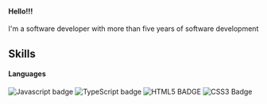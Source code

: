 #### Hello!!!

I'm a software developer with more than five years of software development

## Skills
#### Languages

![Javascript badge](https://img.shields.io/badge/JavaScript-323330?style=for-the-badge&logo=javascript&logoColor=F7DF1E)
![TypeScript badge](https://img.shields.io/badge/TypeScript-007ACC?style=for-the-badge&logo=typescript&logoColor=white) ![HTML5 BADGE](https://img.shields.io/badge/HTML5-E34F26?style=for-the-badge&logo=html5&logoColor=white) ![CSS3 Badge](https://img.shields.io/badge/CSS3-1572B6?style=for-the-badge&logo=css3&logoColor=white)
